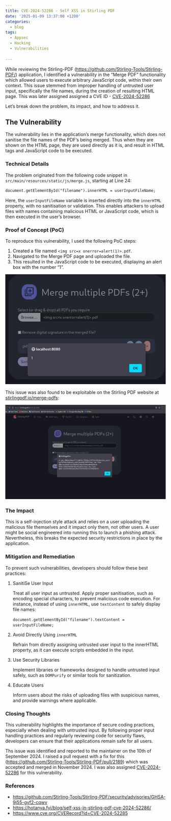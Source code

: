 ```yaml
---
title: CVE-2024-52286 - Self XSS in Stirling PDF 
date: '2025-01-09 13:37:00 +1200'
categories:
  - blog
tags:
  - Appsec
  - Hacking
  - Vulnerabilities

---
```


While reviewing the Stirling-PDF (https://github.com/Stirling-Tools/Stirling-PDF/) application, I identified a vulnerability in the “Merge PDF” functionality which allowed  users to execute arbitrary JavaScript code, within their own context. This issue stemmed from improper handling of untrusted user input, specifically the file names, during the creation of resulting HTML page. This was later assigned assigned a CVE ID - [CVE-2024-52286](https://nvd.nist.gov/vuln/detail/CVE-2024-52286)

Let’s break down the problem, its impact, and how to address it.

## The Vulnerability

The vulnerability lies in the application’s merge functionality, which does not sanitise the file names of the PDF’s being merged. Thus when they are shown on the HTML page, they are used directly as it is, and result in HTML tags and JavaScript code to be executed.

### Technical Details

The problem originated from the following code snippet in `src/main/resources/static/js/merge.js`, starting at Line 24:

```html
document.getElementById("filename").innerHTML = userInputFileName;
```

Here, the `userInputFileName` variable is inserted directly into the `innerHTML` property, with no sanitisation or validation. This enables attackers to upload files with names containing malicious HTML or JavaScript code, which is then executed in the user’s browser.

### Proof of Concept (PoC)

To reproduce this vulnerability, I used the following PoC steps:

1. Created a file named `<img src=x onerror=alert(1)>.pdf`.
2. Navigated to the Merge PDF page and uploaded the file.
3. This resulted in the JavaScript code to be executed, displaying an alert box with the number “1”.

![localxss](/images/stirlingpdf-localxss.png)

This issue was also found to be exploitable on the Stirling PDF website at [stirlingpdf.io/merge-pdfs](https://stirlingpdf.io/merge-pdfs):

![remotexss](/images/stirlingpdf-remotexss.png)
### The Impact

This is a self-injection style attack and relies on a user uploading the malicious file themselves and it impact only them, not other users. A user might be social engineered into running this to launch a phishing attack. Nevertheless, this breaks the expected security restrictions in place by the application.

### Mitigation and Remediation

To prevent such vulnerabilities, developers should follow these best practices:

1. SanitiSe User Input
	
	Treat all user input as untrusted. Apply proper sanitisation, such as encoding special characters, to prevent malicious code execution. For instance, instead of using `innerHTML`, use `textContent` to safely display file names:
	
	`document.getElementById("filename").textContent = userInputFileName;`

2. Avoid Directly Using `innerHTML`

	Refrain from directly assigning untrusted user input to the innerHTML property, as it can execute scripts embedded in the input.

3. Use Security Libraries

	Implement libraries or frameworks designed to handle untrusted input safely, such as `DOMPurify` or similar tools for sanitization.

4. Educate Users

	Inform users about the risks of uploading files with suspicious names, and provide warnings where applicable.


### Closing Thoughts

This vulnerability highlights the importance of secure coding practices, especially when dealing with untrusted input. By following proper input handling practices and regularly reviewing code for security flaws, developers can ensure that their applications remain safe for all users.

Ths issue was identified and reported to the maintainer on the 10th of September 2024. I raised a pull request with a fix for this (https://github.com/Stirling-Tools/Stirling-PDF/pull/2189) which was accepted and merged in November 2024. I was also assigned [CVE-2024-52286](https://nvd.nist.gov/vuln/detail/CVE-2024-52286) for this vulnerability.

### References

* https://github.com/Stirling-Tools/Stirling-PDF/security/advisories/GHSA-9j55-gvf2-cqwv
* https://hotanya.fyi/blog/self-xss-in-stirling-pdf-cve-2024-52286/
* https://www.cve.org/CVERecord?id=CVE-2024-52285